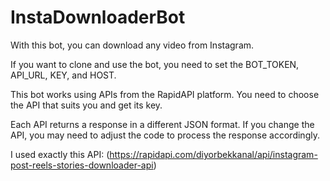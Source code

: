 # InstaDownloaderBot
With this bot, you can download any video from Instagram.


If you want to clone and use the bot, you need to set the BOT_TOKEN, API_URL, KEY, and HOST.

This bot works using APIs from the RapidAPI platform. You need to choose the API that suits you and get its key.

Each API returns a response in a different JSON format. If you change the API, you may need to adjust the code to process the response accordingly.

I used exactly this API: (https://rapidapi.com/diyorbekkanal/api/instagram-post-reels-stories-downloader-api) 

